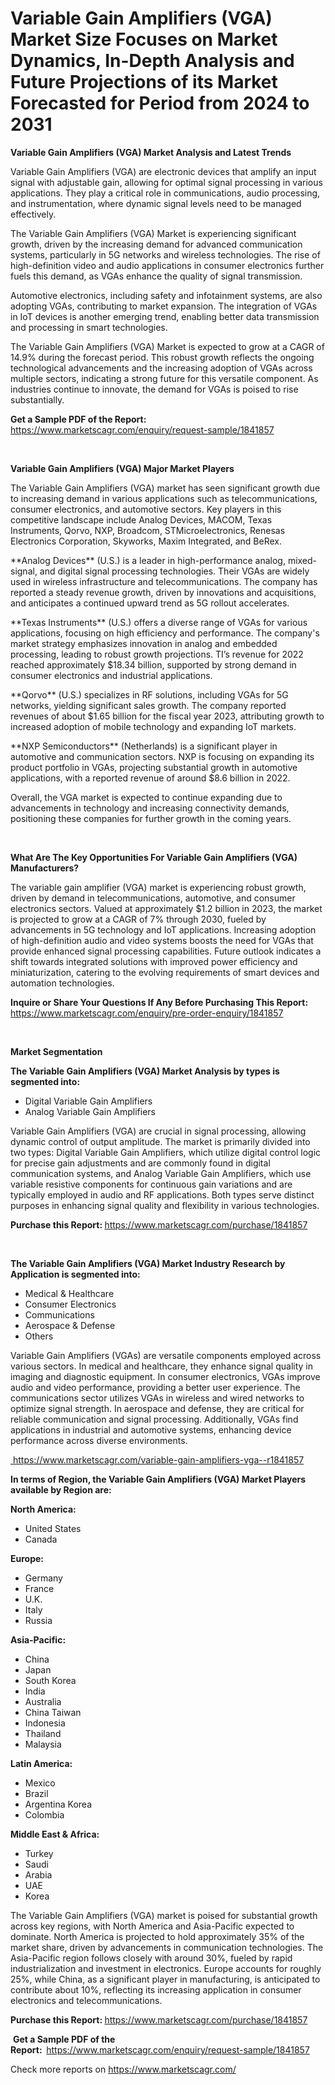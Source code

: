 <p><h1>Variable Gain Amplifiers (VGA) Market Size Focuses on Market Dynamics, In-Depth Analysis and Future Projections of its Market Forecasted for Period from 2024 to 2031</h1></p><p><strong>Variable Gain Amplifiers (VGA) Market Analysis and Latest Trends</strong></p>
<p><p>Variable Gain Amplifiers (VGA) are electronic devices that amplify an input signal with adjustable gain, allowing for optimal signal processing in various applications. They play a critical role in communications, audio processing, and instrumentation, where dynamic signal levels need to be managed effectively.</p><p>The Variable Gain Amplifiers (VGA) Market is experiencing significant growth, driven by the increasing demand for advanced communication systems, particularly in 5G networks and wireless technologies. The rise of high-definition video and audio applications in consumer electronics further fuels this demand, as VGAs enhance the quality of signal transmission. </p><p>Automotive electronics, including safety and infotainment systems, are also adopting VGAs, contributing to market expansion. The integration of VGAs in IoT devices is another emerging trend, enabling better data transmission and processing in smart technologies.</p><p>The Variable Gain Amplifiers (VGA) Market is expected to grow at a CAGR of 14.9% during the forecast period. This robust growth reflects the ongoing technological advancements and the increasing adoption of VGAs across multiple sectors, indicating a strong future for this versatile component. As industries continue to innovate, the demand for VGAs is poised to rise substantially.</p></p>
<p><strong>Get a Sample PDF of the Report:&nbsp;</strong> <a href="https://www.marketscagr.com/enquiry/request-sample/1841857?utm_campaign=1952&utm_medium=2&utm_source=Github&utm_content=ia&utm_term=31122024&utm_id=variable-gain-amplifiers-vga">https://www.marketscagr.com/enquiry/request-sample/1841857</a></p>
<p>&nbsp;</p>
<p><strong>Variable Gain Amplifiers (VGA) Major Market Players</strong></p>
<p><p>The Variable Gain Amplifiers (VGA) market has seen significant growth due to increasing demand in various applications such as telecommunications, consumer electronics, and automotive sectors. Key players in this competitive landscape include Analog Devices, MACOM, Texas Instruments, Qorvo, NXP, Broadcom, STMicroelectronics, Renesas Electronics Corporation, Skyworks, Maxim Integrated, and BeRex.</p><p>**Analog Devices** (U.S.) is a leader in high-performance analog, mixed-signal, and digital signal processing technologies. Their VGAs are widely used in wireless infrastructure and telecommunications. The company has reported a steady revenue growth, driven by innovations and acquisitions, and anticipates a continued upward trend as 5G rollout accelerates.</p><p>**Texas Instruments** (U.S.) offers a diverse range of VGAs for various applications, focusing on high efficiency and performance. The company's market strategy emphasizes innovation in analog and embedded processing, leading to robust growth projections. TI’s revenue for 2022 reached approximately $18.34 billion, supported by strong demand in consumer electronics and industrial applications.</p><p>**Qorvo** (U.S.) specializes in RF solutions, including VGAs for 5G networks, yielding significant sales growth. The company reported revenues of about $1.65 billion for the fiscal year 2023, attributing growth to increased adoption of mobile technology and expanding IoT markets.</p><p>**NXP Semiconductors** (Netherlands) is a significant player in automotive and communication sectors. NXP is focusing on expanding its product portfolio in VGAs, projecting substantial growth in automotive applications, with a reported revenue of around $8.6 billion in 2022.</p><p>Overall, the VGA market is expected to continue expanding due to advancements in technology and increasing connectivity demands, positioning these companies for further growth in the coming years.</p></p>
<p>&nbsp;</p>
<p><strong>What Are The Key Opportunities For Variable Gain Amplifiers (VGA) Manufacturers?</strong></p>
<p><p>The variable gain amplifier (VGA) market is experiencing robust growth, driven by demand in telecommunications, automotive, and consumer electronics sectors. Valued at approximately $1.2 billion in 2023, the market is projected to grow at a CAGR of 7% through 2030, fueled by advancements in 5G technology and IoT applications. Increasing adoption of high-definition audio and video systems boosts the need for VGAs that provide enhanced signal processing capabilities. Future outlook indicates a shift towards integrated solutions with improved power efficiency and miniaturization, catering to the evolving requirements of smart devices and automation technologies.</p></p>
<p><strong>Inquire or Share Your Questions If Any Before Purchasing This Report:</strong> <a href="https://www.marketscagr.com/enquiry/pre-order-enquiry/1841857?utm_campaign=1952&utm_medium=2&utm_source=Github&utm_content=ia&utm_term=31122024&utm_id=variable-gain-amplifiers-vga">https://www.marketscagr.com/enquiry/pre-order-enquiry/1841857</a></p>
<p>&nbsp;</p>
<p><strong>Market Segmentation</strong></p>
<p><strong>The Variable Gain Amplifiers (VGA) Market Analysis by types is segmented into:</strong></p>
<p><ul><li>Digital Variable Gain Amplifiers</li><li>Analog Variable Gain Amplifiers</li></ul></p>
<p><p>Variable Gain Amplifiers (VGA) are crucial in signal processing, allowing dynamic control of output amplitude. The market is primarily divided into two types: Digital Variable Gain Amplifiers, which utilize digital control logic for precise gain adjustments and are commonly found in digital communication systems, and Analog Variable Gain Amplifiers, which use variable resistive components for continuous gain variations and are typically employed in audio and RF applications. Both types serve distinct purposes in enhancing signal quality and flexibility in various technologies.</p></p>
<p><strong>Purchase this Report:&nbsp;</strong><a href="https://www.marketscagr.com/purchase/1841857?utm_campaign=1952&utm_medium=2&utm_source=Github&utm_content=ia&utm_term=31122024&utm_id=variable-gain-amplifiers-vga">https://www.marketscagr.com/purchase/1841857</a></p>
<p>&nbsp;</p>
<p><strong>The Variable Gain Amplifiers (VGA) Market Industry Research by Application is segmented into:</strong></p>
<p><ul><li>Medical & Healthcare</li><li>Consumer Electronics</li><li>Communications</li><li>Aerospace & Defense</li><li>Others</li></ul></p>
<p><p>Variable Gain Amplifiers (VGAs) are versatile components employed across various sectors. In medical and healthcare, they enhance signal quality in imaging and diagnostic equipment. In consumer electronics, VGAs improve audio and video performance, providing a better user experience. The communications sector utilizes VGAs in wireless and wired networks to optimize signal strength. In aerospace and defense, they are critical for reliable communication and signal processing. Additionally, VGAs find applications in industrial and automotive systems, enhancing device performance across diverse environments.</p></p>
<p><a href="https://www.marketscagr.com/variable-gain-amplifiers-vga--r1841857?utm_campaign=1952&utm_medium=2&utm_source=Github&utm_content=ia&utm_term=31122024&utm_id=variable-gain-amplifiers-vga">&nbsp;https://www.marketscagr.com/variable-gain-amplifiers-vga--r1841857</a></p>
<p><strong>In terms of Region, the Variable Gain Amplifiers (VGA) Market Players available by Region are:</strong></p>
<p>
    <p> <strong> North America: </strong>
        <ul>
            <li>United States</li>
            <li>Canada</li>
        </ul>
        </p> 
    <p> <strong> Europe: </strong>
        <ul>
            <li>Germany</li>
            <li>France</li>
            <li>U.K.</li>
            <li>Italy</li>
            <li>Russia</li>
        </ul>
        </p> 
    <p> <strong> Asia-Pacific: </strong>
        <ul>
            <li>China</li>
            <li>Japan</li>
            <li>South Korea</li>
            <li>India</li>
            <li>Australia</li>
            <li>China Taiwan</li>
            <li>Indonesia</li>
            <li>Thailand</li>
            <li>Malaysia</li>
        </ul>
        </p> 
    <p> <strong> Latin America: </strong>
        <ul>
            <li>Mexico</li>
            <li>Brazil</li>
            <li>Argentina Korea</li>
            <li>Colombia</li>
        </ul>
        </p> 
    <p> <strong> Middle East & Africa: </strong>
        <ul>
            <li>Turkey</li>
            <li>Saudi</li>
            <li>Arabia</li>
            <li>UAE</li>
            <li>Korea</li>
        </ul>
    </p>
    </p>
<p><p>The Variable Gain Amplifiers (VGA) market is poised for substantial growth across key regions, with North America and Asia-Pacific expected to dominate. North America is projected to hold approximately 35% of the market share, driven by advancements in communication technologies. The Asia-Pacific region follows closely with around 30%, fueled by rapid industrialization and investment in electronics. Europe accounts for roughly 25%, while China, as a significant player in manufacturing, is anticipated to contribute about 10%, reflecting its increasing application in consumer electronics and telecommunications.</p></p>
<p><strong>Purchase this Report: </strong><a href="https://www.marketscagr.com/purchase/1841857?utm_campaign=1952&utm_medium=2&utm_source=Github&utm_content=ia&utm_term=31122024&utm_id=variable-gain-amplifiers-vga">https://www.marketscagr.com/purchase/1841857</a></p>
<p>&nbsp;<strong>Get a Sample PDF of the Report:&nbsp;&nbsp;</strong><a href="https://www.marketscagr.com/enquiry/request-sample/1841857?utm_campaign=1952&utm_medium=2&utm_source=Github&utm_content=ia&utm_term=31122024&utm_id=variable-gain-amplifiers-vga">https://www.marketscagr.com/enquiry/request-sample/1841857</a></p>
<p><strong></strong></p>
<p>Check more reports on <a href="https://www.marketscagr.com/?utm_campaign=1952&utm_medium=2&utm_source=Github&utm_content=ia&utm_term=31122024&utm_id=variable-gain-amplifiers-vga">https://www.marketscagr.com/</a></p>